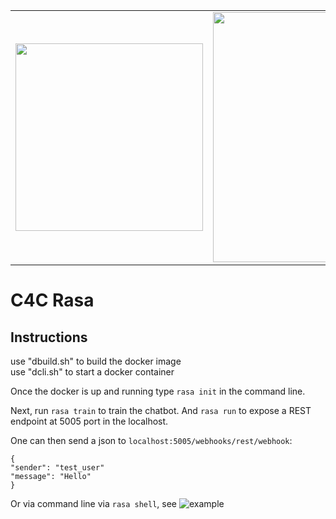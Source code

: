 <table cellspacing="0" cellpadding="0">
    <tr>
        <td><img src="https://user-images.githubusercontent.com/8747446/160939167-1e70640f-ba7d-48fa-93a3-7167520fbbd7.png" width="300"></td>
        <td><img src="https://user-images.githubusercontent.com/8747446/160938749-10b34fed-c9e8-4644-8218-2d61fcae5299.png" width="400"></td>
    </tr>
</table>

# C4C Rasa

Instructions
------------

use "dbuild.sh" to build the docker image <br />
use "dcli.sh" to start a docker container

Once the docker is up and running type `rasa init` in the command line. 

Next, run `rasa train` to train the chatbot. And `rasa run` to expose a REST endpoint at 5005 port in the localhost.

One can then send a json to `localhost:5005/webhooks/rest/webhook`:


```
{
"sender": "test_user"
"message": "Hello"
}
```

Or via command line via `rasa shell`, see ![example](https://github.com/CrossLangNV/C4C_rasa/tree/main/media/C4C_2.png?raw=true)
